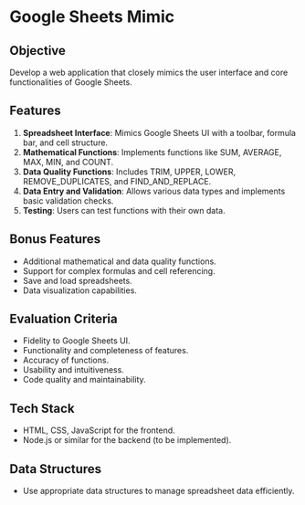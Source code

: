 # Google Sheets Mimic

## Objective
Develop a web application that closely mimics the user interface and core functionalities of Google Sheets.

## Features
1. **Spreadsheet Interface**: Mimics Google Sheets UI with a toolbar, formula bar, and cell structure.
2. **Mathematical Functions**: Implements functions like SUM, AVERAGE, MAX, MIN, and COUNT.
3. **Data Quality Functions**: Includes TRIM, UPPER, LOWER, REMOVE_DUPLICATES, and FIND_AND_REPLACE.
4. **Data Entry and Validation**: Allows various data types and implements basic validation checks.
5. **Testing**: Users can test functions with their own data.

## Bonus Features
- Additional mathematical and data quality functions.
- Support for complex formulas and cell referencing.
- Save and load spreadsheets.
- Data visualization capabilities.

## Evaluation Criteria
- Fidelity to Google Sheets UI.
- Functionality and completeness of features.
- Accuracy of functions.
- Usability and intuitiveness.
- Code quality and maintainability.

## Tech Stack
- HTML, CSS, JavaScript for the frontend.
- Node.js or similar for the backend (to be implemented).

## Data Structures
- Use appropriate data structures to manage spreadsheet data efficiently.
